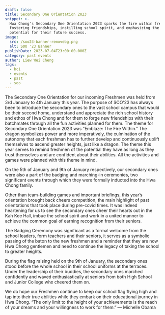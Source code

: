 ```yaml
---
draft: false
title: Secondary One Orientation 2023
snippet: >-
  Hwa Chong's Secondary One Orientation 2023 sparks the fire within freshmen,
  fostering friendships, instilling school spirit, and emphasizing the limitless
  potential for their future success.
image:
  src: /soo23-banner-removebg.png
  alt: SOO '23 Banner
publishDate: 2023-07-04T23:00:00.000Z
category: past events
author: Liew Wei Cheng
tags:
  - hci
  - events
  - past
  - soo
---
```


The Secondary One Orientation for our incoming Freshmen was held from 3rd January to 4th January this year. The purpose of SOO’23 has always been to introduce the secondary ones to the vast school campus that would be their second home, understand and appreciate the rich school history and ethos of Hwa Chong and for them to forge new friendships with their batchmates through all the fun activities planned for them. The theme for Secondary One Orientation 2023 was “Emblaze: The Fire Within.” The dragon symbolizes power and more imperatively, the culmination of the autonomy that each freshman has to further develop and continuously uplift themselves to ascend greater heights, just like a dragon. The theme this year serves to remind freshmen of the potential they have as long as they trust themselves and are confident about their abilities. All the activities and games were planned with this theme in mind.

On the 5th of January and 9th of January respectively, our secondary ones were also a part of the badging and marching-in ceremonies, two significant events through which they were formally inducted into the Hwa Chong family.

Other than team-building games and important briefings, this year’s orientation brought back cheers competition, the main highlight of past orientations that took place during pre-covid times. It was indeed heartening for us to see the secondary ones cheer their hearts out in the Kah Kee Hall, imbue the school spirit and work in a united manner to achieve the common goal of earning recognition from their seniors.

The Badging Ceremony was significant as a formal welcome from the school leaders, form teachers and their seniors, it serves as a symbolic passing of the baton to the new freshmen and a reminder that they are now Hwa Chong gentlemen and need to continue the legacy of taking the school to greater heights.

During the flag raising held on the 9th of January, the secondary ones stood before the whole school in their school uniforms at the terraces. Under the leadership of their buddies, the secondary ones marched confidently and waved enthusiastically at seniors from both High School and Junior College who cheered them on.

We do hope our Freshmen continue to keep our school flag flying high and tap into their true abilities while they embark on their educational journey in Hwa Chong. “The only limit to the height of your achievements is the reach of your dreams and your willingness to work for them.” — Michelle Obama
